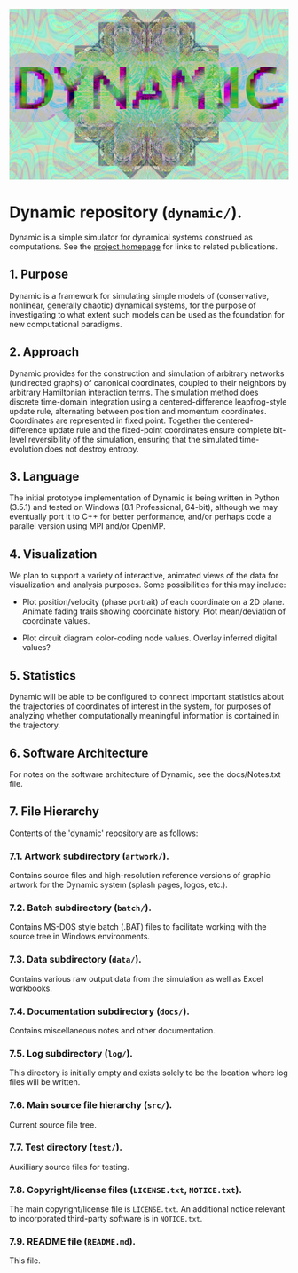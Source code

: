 ![Dynamic logo](/artwork/dynamix2.jpg "Dynamic logo")

# Dynamic repository (`dynamic/`).

Dynamic is a simple simulator for dynamical systems construed as 
computations.  See the [project homepage](https://cfwebprod.sandia.gov/cfdocs/CompResearch/templates/insert/softwre.cfm?sw=56 "Dynamic homepage")
for links to related publications.

## 1.  Purpose

Dynamic is a framework for simulating simple models of (conservative, 
nonlinear, generally chaotic) dynamical systems, for the purpose of 
investigating to what extent such models can be used as the 
foundation for new computational paradigms.

## 2.  Approach

Dynamic provides for the construction and simulation of arbitrary
networks (undirected graphs) of canonical coordinates, coupled to
their neighbors by arbitrary Hamiltonian interaction terms.  The
simulation method does discrete time-domain integration using a 
centered-difference leapfrog-style update rule, alternating between 
position and momentum coordinates.  Coordinates are represented in
fixed point.  Together the centered-difference update rule and the
fixed-point coordinates ensure complete bit-level reversibility of
the simulation, ensuring that the simulated time-evolution does not 
destroy entropy.

## 3.  Language

The initial prototype implementation of Dynamic is being written 
in Python (3.5.1) and tested on Windows (8.1 Professional, 64-bit), 
although we may eventually port it to C++ for better performance, 
and/or perhaps code a parallel version using MPI and/or OpenMP.

## 4.  Visualization

We plan to support a variety of interactive, animated views of the 
data for visualization and analysis purposes.  Some possibilities 
for this may include: 

 * Plot position/velocity (phase portrait) of each coordinate on 
		a 2D plane.  Animate fading trails showing coordinate history.
          Plot mean/deviation of coordinate values.

 * Plot circuit diagram color-coding node values.  Overlay inferred 
          digital values?

## 5.  Statistics

Dynamic will be able to be configured to connect important statistics 
about the trajectories of coordinates of interest in the system, 
for purposes of analyzing whether computationally meaningful 
information is contained in the trajectory.

## 6.  Software Architecture

For notes on the software architecture of Dynamic, see the docs/Notes.txt file.

## 7.  File Hierarchy

Contents of the 'dynamic' repository are as follows:

### 7.1.  Artwork subdirectory (`artwork/`).

Contains source files and high-resolution reference versions of graphic artwork
for the Dynamic system (splash pages, logos, etc.).

### 7.2.  Batch subdirectory (`batch/`).

Contains MS-DOS style batch (.BAT) files to facilitate working with the source tree
in Windows environments.

### 7.3.  Data subdirectory (`data/`).

Contains various raw output data from the simulation as well as Excel workbooks.

### 7.4.  Documentation subdirectory (`docs/`).

Contains miscellaneous notes and other documentation.

### 7.5.  Log subdirectory (`log/`).

This directory is initially empty and exists solely to be the location
where log files will be written.

### 7.6.  Main source file hierarchy (`src/`).

Current source file tree.

### 7.7.  Test directory (`test/`).

Auxilliary source files for testing.

### 7.8.  Copyright/license files (`LICENSE.txt`, `NOTICE.txt`).

The main copyright/license file is `LICENSE.txt`.  An additional 
notice relevant to incorporated third-party software is in `NOTICE.txt`.

### 7.9. README file (`README.md`).

This file.